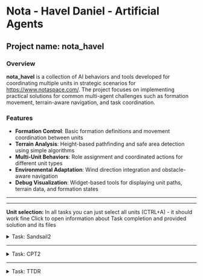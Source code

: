 # Nota - Havel Daniel - Artificial Agents

## Project name: **nota_havel**

### Overview

**nota_havel** is a collection of AI behaviors and tools developed for coordinating multiple units in strategic scenarios for https://www.notaspace.com/. The project focuses on implementing practical solutions for common multi-agent challenges such as formation movement, terrain-aware navigation, and task coordination.

### Features

- **Formation Control**: Basic formation definitions and movement coordination between units
- **Terrain Analysis**: Height-based pathfinding and safe area detection using simple algorithms
- **Multi-Unit Behaviors**: Role assignment and coordinated actions for different unit types
- **Environmental Adaptation**: Wind direction integration and obstacle-aware navigation
- **Debug Visualization**: Widget-based tools for displaying unit paths, terrain data, and formation states

---
---
**Unit selection:** In all tasks you can just select all units (CTRL+A) - it should work fine
Click to open information about Task completion and provided solution and its files
<details>
<summary>Task: Sandsail2</summary>

### Behaviour: ***Sandsail2*** <img src="Behaviours/Sandsail.png" alt="Sandsail icon" style="height:1em; vertical-align:middle;" />

#### List of files:
- Delopment files
    - Behaviours
        - Sandsail.json (main behaviour)
    - Sensors
        - havelFormationDefinition.lua (line formation)
        - CommanderWindArrow.lua (widget data sender)
    - UnitCategories
        - commander.json
    - Widgets
        - dbg_arrowWidget.lua

#### Solution:
- Using Wind()
- Custom formation definition (line)
- Formation project commands
- Role definition + role action split for commander and others

#### Widget:
- Current direction of wind with strength (effecting the length and number of arrows)

![Sandsail screenshot with shown Widget and Formation](/readme_images/sandsail_solution.png)

![Sandsail showcase of wind strength adaptation](/readme_images/sandsail_wind_strength.png)


</details>

---

<details>
<summary>Task: CPT2</summary>

### Behaviour: ***CTP2*** <img src="Behaviours/CTP2.png" alt="CTP2 icon" style="height:1em; vertical-align:middle;" />

#### List of files:
- Development files
    - Behaviours
        - CTP2.json (main behaviour)
    - Sensors
        - AbsolutePointsToFormation.lua (Formation creation)
        - Peaks.lua (Find Hills)
        - widgetHelpHills.lua (widget data sender)
    - Widgets
        - dbg_hills.lua

#### Solution:
- Custom sensors
    - Peaks
        - Find local maxima and plateaus - with some or none minimal threshold
        - Calculation of middlepoint of every local zone (using Flood Fill algo)
        - Removal of peaks closest to specified list of points (e.g. enemy positions)
    - AbsolutePointsToFormation
        - Takes list of absolute points that the group should spread to and creates a formation that is defined as such each unit will reach its destination before the formation finishes its action. (Finds nearest unit from furthest path to set him as leader)
        - If set as parameter, when more units are given then there are positions in formation - sends multiple units to same location - failproofing
- Select all units and run behavior. Sensors calculate highest points and MissionInfo reveals enemy position. Remove hill with the enemy and conquer other three hills.

#### Widget:
- Height map of whole area with Colorcoding for: $\color{Gray}{\textsf{Low ground}}$, $\color{Purple}{\textsf{Above Threshold}}$, $\color{Orange}{\textsf{Local Maxima (or Plateau) above threshold}}$, $\color{Red}{\textsf{Centroid of each local Maxima}}$.

*(NOTE: This behaviour does not show its behaviour icon on my machine, don't know why.)*

![Sandsail screenshot with shown Widget and Formation](/readme_images/ctp2_solution.png)
![Sandsail screenshot with shown Widget and Formation](/readme_images/ctp_peaks_widget.png)

</details>

---

<details>
<summary>Task: TTDR</summary>

### Behaviour: ***TTDR-Multi*** <img src="Behaviours/TTDR-Multi.png" alt="TTDR-Multi icon" style="height:1em; vertical-align:middle;" />

#### List of files:
- Development files
    - Behaviours
        - TTDR-Multi.json (main behaviour)
        - SearchArea.json (Air Vision units line trough map)
        - SafelyTransport.json (Behaviour for one transporter unit and one (tower/unit))
    - Commands
        - FollowPath.lua
        - LoaderCommand.lua
    - Sensors
        - Peaks.lua (Using HeightMap to find safe spots)
        - FindSafePath.lua (Route from A to B using safe map)
        - havelFormationDefinition (For flying with Vision aircrafts)
        - ListClosestUnitsByCategory (Unit lists)
        - ReverseTable.lua (reversing path A->B to B->A)
        - widgetHelpPath.lua (widget data sender)
    - UnitCategories
        - AirVision.json (Observatory flying units)
        - towers.json (find WTC)
        - ttrd_groundUnits.json (mobile ground units)
    - Widgets
        - dbg_hills.lua (show Height Map - turned of for now but should work okay)
        - dbg_path.lua (Show Current path a unit will take)

#### Solution:
- Multiple actions simultaneously
    - Air Vision units fly in line trough whole map to gain knowledge about enemy positions (Afterall not used in decision-making)
    - Ground units (closest 11) go by foot to safe area
    - Closest 13 Towers are located and picked up by Air transporters (in group of five)
1. Evaluate Map
    1. find height of every point. Set threshold.
    1. Make "safe spot" grid (green) - where area heights are under threshold and are not reachable (and visible) by enemy guns on mountains
1. Each transporter get next tower in queue to be saved.
    1. Find closest point (A) of safespots to transporter 
    1. Find closest point (B) of safespots to Tower.
    1. Find shortest path from A to B using BFS in binary safespot grid.
    1. Plan route: Transporter Position, Path (A->B), Load Tower, Reverste Path (B->A), center of the safe area
1. In loop check if mission condition is met, end if yes,
- A Subtree behaviour is created - 

#### Widget:
- Path display of unit (red line from A to B using safe spot) + safespots - point on map considered as safe (just based on height - it is not updated on enemy encounter as it was not needed for base points.)
- Height map of whole area (currently turned of for more clearence - well used in development)

![Sandsail screenshot with shown Widget and Formation](/readme_images/ttdr_solution.png)

</details>

